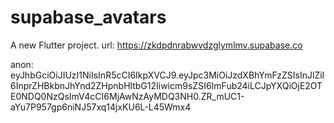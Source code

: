 # supabase_avatars

A new Flutter project.
url: https://zkdpdnrabwvdzglymlmv.supabase.co

anon: eyJhbGciOiJIUzI1NiIsInR5cCI6IkpXVCJ9.eyJpc3MiOiJzdXBhYmFzZSIsInJlZiI6InprZHBkbnJhYnd2ZHpnbHltbG12Iiwicm9sZSI6ImFub24iLCJpYXQiOjE2OTE0NDQ0NzQsImV4cCI6MjAwNzAyMDQ3NH0.ZR_mUC1-aYu7P957gp6niNJ57xq14jxKU6L-L45Wmx4